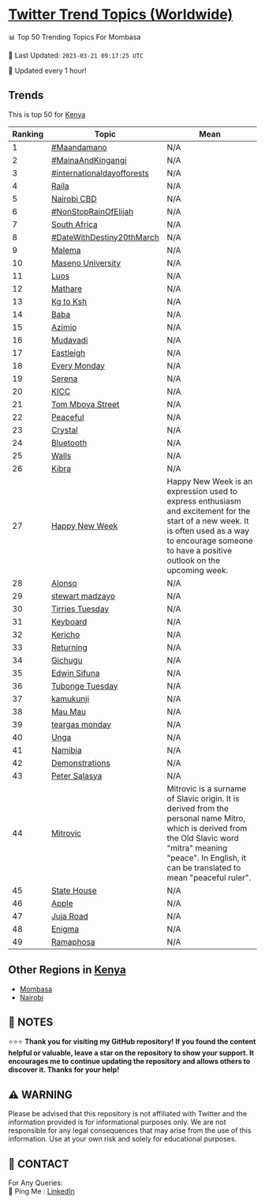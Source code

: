 [Twitter Trend Topics (Worldwide)](https://github.com/ErcinDedeoglu/Twitter-Trend-Topics)
==========


📊 Top 50 Trending Topics For Mombasa

📆 Last Updated: `2023-03-21 09:17:25 UTC`

🔧 Updated every 1 hour!


## Trends

This is top 50 for [Kenya](</Kenya>)

| Ranking | Topic | Mean |
| ------- | ------------ | ------------ |
| 1 | [#Maandamano](http://twitter.com/search?q=%23Maandamano) | N/A |
| 2 | [#MainaAndKingangi](http://twitter.com/search?q=%23MainaAndKingangi) | N/A |
| 3 | [#internationaldayofforests](http://twitter.com/search?q=%23internationaldayofforests) | N/A |
| 4 | [Raila](http://twitter.com/search?q=Raila) | N/A |
| 5 | [Nairobi CBD](http://twitter.com/search?q=Nairobi+CBD) | N/A |
| 6 | [#NonStopRainOfElijah](http://twitter.com/search?q=%23NonStopRainOfElijah) | N/A |
| 7 | [South Africa](http://twitter.com/search?q=South+Africa) | N/A |
| 8 | [#DateWithDestiny20thMarch](http://twitter.com/search?q=%23DateWithDestiny20thMarch) | N/A |
| 9 | [Malema](http://twitter.com/search?q=Malema) | N/A |
| 10 | [Maseno University](http://twitter.com/search?q=Maseno+University) | N/A |
| 11 | [Luos](http://twitter.com/search?q=Luos) | N/A |
| 12 | [Mathare](http://twitter.com/search?q=Mathare) | N/A |
| 13 | [Kg to Ksh](http://twitter.com/search?q=Kg+to+Ksh) | N/A |
| 14 | [Baba](http://twitter.com/search?q=Baba) | N/A |
| 15 | [Azimio](http://twitter.com/search?q=Azimio) | N/A |
| 16 | [Mudavadi](http://twitter.com/search?q=Mudavadi) | N/A |
| 17 | [Eastleigh](http://twitter.com/search?q=Eastleigh) | N/A |
| 18 | [Every Monday](http://twitter.com/search?q=Every+Monday) | N/A |
| 19 | [Serena](http://twitter.com/search?q=Serena) | N/A |
| 20 | [KICC](http://twitter.com/search?q=KICC) | N/A |
| 21 | [Tom Mboya Street](http://twitter.com/search?q=Tom+Mboya+Street) | N/A |
| 22 | [Peaceful](http://twitter.com/search?q=Peaceful) | N/A |
| 23 | [Crystal](http://twitter.com/search?q=Crystal) | N/A |
| 24 | [Bluetooth](http://twitter.com/search?q=Bluetooth) | N/A |
| 25 | [Walls](http://twitter.com/search?q=Walls) | N/A |
| 26 | [Kibra](http://twitter.com/search?q=Kibra) | N/A |
| 27 | [Happy New Week](http://twitter.com/search?q=Happy+New+Week) | Happy New Week is an expression used to express enthusiasm and excitement for the start of a new week. It is often used as a way to encourage someone to have a positive outlook on the upcoming week. |
| 28 | [Alonso](http://twitter.com/search?q=Alonso) | N/A |
| 29 | [stewart madzayo](http://twitter.com/search?q=stewart+madzayo) | N/A |
| 30 | [Tirries Tuesday](http://twitter.com/search?q=Tirries+Tuesday) | N/A |
| 31 | [Keyboard](http://twitter.com/search?q=Keyboard) | N/A |
| 32 | [Kericho](http://twitter.com/search?q=Kericho) | N/A |
| 33 | [Returning](http://twitter.com/search?q=Returning) | N/A |
| 34 | [Gichugu](http://twitter.com/search?q=Gichugu) | N/A |
| 35 | [Edwin Sifuna](http://twitter.com/search?q=Edwin+Sifuna) | N/A |
| 36 | [Tubonge Tuesday](http://twitter.com/search?q=Tubonge+Tuesday) | N/A |
| 37 | [kamukunji](http://twitter.com/search?q=kamukunji) | N/A |
| 38 | [Mau Mau](http://twitter.com/search?q=Mau+Mau) | N/A |
| 39 | [teargas monday](http://twitter.com/search?q=teargas+monday) | N/A |
| 40 | [Unga](http://twitter.com/search?q=Unga) | N/A |
| 41 | [Namibia](http://twitter.com/search?q=Namibia) | N/A |
| 42 | [Demonstrations](http://twitter.com/search?q=Demonstrations) | N/A |
| 43 | [Peter Salasya](http://twitter.com/search?q=Peter+Salasya) | N/A |
| 44 | [Mitrovic](http://twitter.com/search?q=Mitrovic) | Mitrovic is a surname of Slavic origin. It is derived from the personal name Mitro, which is derived from the Old Slavic word "mitra" meaning "peace". In English, it can be translated to mean "peaceful ruler". |
| 45 | [State House](http://twitter.com/search?q=State+House) | N/A |
| 46 | [Apple](http://twitter.com/search?q=Apple) | N/A |
| 47 | [Juja Road](http://twitter.com/search?q=Juja+Road) | N/A |
| 48 | [Enigma](http://twitter.com/search?q=Enigma) | N/A |
| 49 | [Ramaphosa](http://twitter.com/search?q=Ramaphosa) | N/A |



## Other Regions in [Kenya](</Kenya>)

* [Mombasa](</Kenya/Mombasa.md>)
* [Nairobi](</Kenya/Nairobi.md>)



## 📝 NOTES

⭐⭐⭐ **Thank you for visiting my GitHub repository! If you found the content helpful or valuable, leave a star on the repository to show your support. It encourages me to continue updating the repository and allows others to discover it. Thanks for your help!**


## ⚠️ WARNING

Please be advised that this repository is not affiliated with Twitter and the information provided is for informational purposes only. We are not responsible for any legal consequences that may arise from the use of this information. Use at your own risk and solely for educational purposes.


## 📨 CONTACT

 For Any Queries:  
            🏓 Ping Me : [LinkedIn](https://www.linkedin.com/in/ercindedeoglu/)
